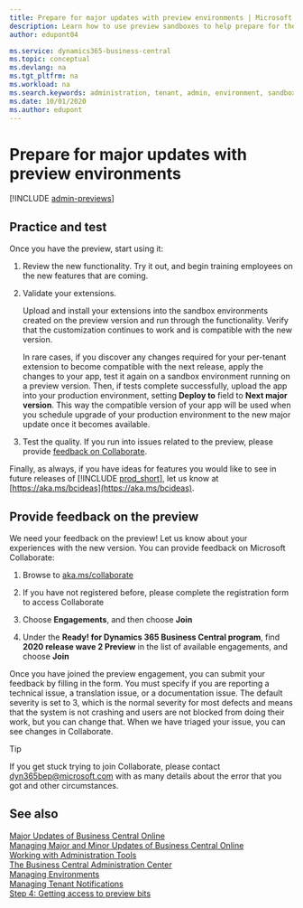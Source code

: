 ```yaml
---
title: Prepare for major updates with preview environments | Microsoft Docs
description: Learn how to use preview sandboxes to help prepare for the next major update of Business Central online.
author: edupont04

ms.service: dynamics365-business-central
ms.topic: conceptual
ms.devlang: na
ms.tgt_pltfrm: na
ms.workload: na
ms.search.keywords: administration, tenant, admin, environment, sandbox, update
ms.date: 10/01/2020
ms.author: edupont
---
```


# Prepare for major updates with preview environments

[!INCLUDE [admin-previews](../developer/includes/admin-previews.md)]

## Practice and test

Once you have the preview, start using it:

1. Review the new functionality. Try it out, and begin training employees on the new features that are coming.

2. Validate your extensions.

    Upload and install your extensions into the sandbox environments created on the preview version and run through the functionality. Verify that the customization continues to work and is compatible with the new version.  

    In rare cases, if you discover any changes required for your per-tenant extension to become compatible with the next release, apply the changes to your app, test it again on a sandbox environment running on a preview version. Then, if tests complete successfully, upload the app into your production environment, setting **Deploy to** field to **Next major version**. This way the compatible version of your app will be used when you schedule upgrade of your production environment to the new major update once it becomes available.

3. Test the quality. If you run into issues related to the preview, please provide [feedback on Collaborate](#provide-feedback-on-the-preview).

Finally, as always, if you have ideas for features you would like to see in future releases of [!INCLUDE [prod_short](../developer/includes/prod_short.md)], let us know at [https://aka.ms/bcideas](https://aka.ms/bcideas).

## Provide feedback on the preview

We need your feedback on the preview! Let us know about your experiences with the new version. You can provide feedback on Microsoft Collaborate:

1. Browse to [aka.ms/collaborate](https://aka.ms/collaborate)

2. If you have not registered before, please complete the registration form to access Collaborate

3. Choose **Engagements**, and then choose **Join**

4. Under the **Ready! for Dynamics 365 Business Central program**, find **2020 release wave 2 Preview** in the list of available engagements, and choose **Join**

Once you have joined the preview engagement, you can submit your feedback by filling in the form. You must specify if you are reporting a technical issue, a translation issue, or a documentation issue. The default severity is set to 3, which is the normal severity for most defects and means that the system is not crashing and users are not blocked from doing their work, but you can change that. When we have triaged your issue, you can see changes in Collaborate.

> [!TIP]
> If you get stuck trying to join Collaborate, please contact [dyn365bep@microsoft.com](mailto:dyn365bep@microsoft.com) with as many details about the error that you got and other circumstances.

## See also

[Major Updates of Business Central Online](update-rollout-timelime.md)  
[Managing Major and Minor Updates of Business Central Online](tenant-admin-center-update-management.md)  
[Working with Administration Tools](administration.md)  
[The Business Central Administration Center](tenant-admin-center.md)  
[Managing Environments](tenant-admin-center-environments.md)  
[Managing Tenant Notifications](tenant-admin-center-notifications.md)  
[Step 4: Getting access to preview bits](../developer/readiness/get-started.md#step-4-getting-access-to-preview-bits)  
